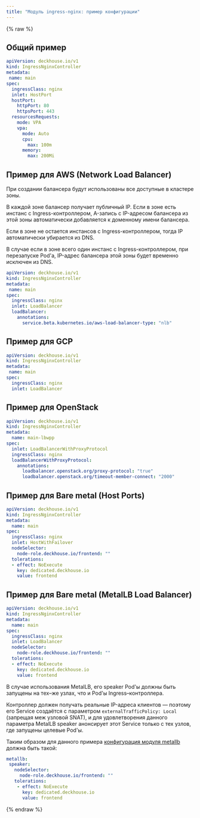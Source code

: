 ```yaml
---
title: "Модуль ingress-nginx: пример конфигурации"
---
```


{% raw %}

## Общий пример

```yaml
apiVersion: deckhouse.io/v1
kind: IngressNginxController
metadata:
 name: main
spec:
  ingressClass: nginx
  inlet: HostPort
  hostPort:
    httpPort: 80
    httpsPort: 443
  resourcesRequests:
    mode: VPA
    vpa:
      mode: Auto
      cpu:
        max: 100m
      memory:
        max: 200Mi
```

## Пример для AWS (Network Load Balancer)

При создании балансера будут использованы все доступные в кластере зоны.

В каждой зоне балансер получает публичный IP. Если в зоне есть инстанс с Ingress-контроллером, A-запись с IP-адресом балансера из этой зоны автоматически добавляется к доменному имени балансера.

Если в зоне не остается инстансов с Ingress-контроллером, тогда IP автоматически убирается из DNS.

В случае если в зоне всего один инстанс с Ingress-контроллером, при перезапуске Pod'а, IP-адрес балансера этой зоны будет временно исключен из DNS.

```yaml
apiVersion: deckhouse.io/v1
kind: IngressNginxController
metadata:
 name: main
spec:
  ingressClass: nginx
  inlet: LoadBalancer
  loadBalancer:
    annotations:
      service.beta.kubernetes.io/aws-load-balancer-type: "nlb"
```

## Пример для GCP

```yaml
apiVersion: deckhouse.io/v1
kind: IngressNginxController
metadata:
 name: main
spec:
  ingressClass: nginx
  inlet: LoadBalancer
```

## Пример для OpenStack

```yaml
apiVersion: deckhouse.io/v1
kind: IngressNginxController
metadata:
  name: main-lbwpp
spec:
  inlet: LoadBalancerWithProxyProtocol
  ingressClass: nginx
  loadBalancerWithProxyProtocol:
    annotations:
      loadbalancer.openstack.org/proxy-protocol: "true"
      loadbalancer.openstack.org/timeout-member-connect: "2000"
```

## Пример для Bare metal (Host Ports)

```yaml
apiVersion: deckhouse.io/v1
kind: IngressNginxController
metadata:
  name: main
spec:
  ingressClass: nginx
  inlet: HostWithFailover
  nodeSelector:
    node-role.deckhouse.io/frontend: ""
  tolerations:
  - effect: NoExecute
    key: dedicated.deckhouse.io
    value: frontend
```

## Пример для Bare metal (MetalLB Load Balancer)

```yaml
apiVersion: deckhouse.io/v1
kind: IngressNginxController
metadata:
  name: main
spec:
  ingressClass: nginx
  inlet: LoadBalancer
  nodeSelector:
    node-role.deckhouse.io/frontend: ""
  tolerations:
  - effect: NoExecute
    key: dedicated.deckhouse.io
    value: frontend
```

В случае использования MetalLB, его speaker Pod'ы должны быть запущены на тех–же узлах, что и Pod'ы Ingress–контроллера.

Контроллер должен получать реальные IP-адреса клиентов — поэтому его Service создаётся с параметром `externalTrafficPolicy: Local` (запрещая меж узловой SNAT), и для удовлетворения данного параметра MetalLB speaker анонсирует этот Service только с тех узлов, где запущены целевые Pod'ы.

Таким образом для данного примера [конфигурация модуля metallb](../380-metallb/configuration.html) должна быть такой:

```yaml
metallb:
 speaker:
   nodeSelector:
     node-role.deckhouse.io/frontend: ""
   tolerations:
    - effect: NoExecute
      key: dedicated.deckhouse.io
      value: frontend
```

{% endraw %}
